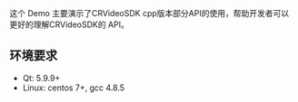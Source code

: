 这个 Demo 主要演示了CRVideoSDK cpp版本部分API的使用，帮助开发者可以更好的理解CRVideoSDK的 API。 

## 环境要求
- Qt: 5.9.9+
- Linux: centos 7+, gcc 4.8.5
